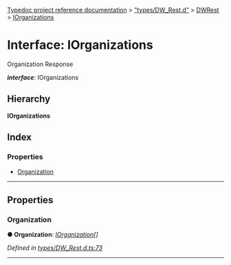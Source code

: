 [Typedoc project reference documentation](../README.md) > ["types/DW_Rest.d"](../modules/_types_dw_rest_d_.md) > [DWRest](../modules/_types_dw_rest_d_.dwrest.md) > [IOrganizations](../interfaces/_types_dw_rest_d_.dwrest.iorganizations.md)

# Interface: IOrganizations

Organization Response

*__interface__*: IOrganizations

## Hierarchy

**IOrganizations**

## Index

### Properties

* [Organization](_types_dw_rest_d_.dwrest.iorganizations.md#organization)

---

## Properties

<a id="organization"></a>

###  Organization

**● Organization**: *[IOrganization](_types_dw_rest_d_.dwrest.iorganization.md)[]*

*Defined in [types/DW_Rest.d.ts:73](https://github.com/DocuWare/REST-Sample-TS/blob/22cf36b/src/types/DW_Rest.d.ts#L73)*

___

